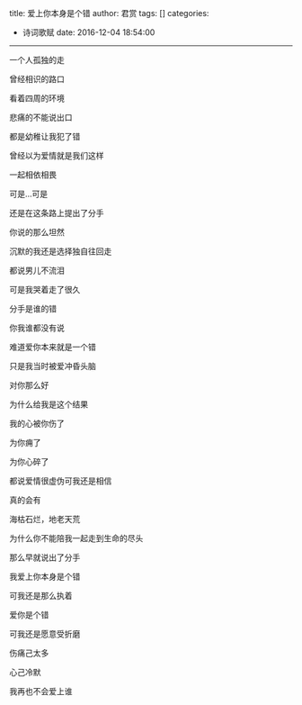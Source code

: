 title: 爱上你本身是个错
author: 君赏
tags: []
categories:
  - 诗词歌赋
date: 2016-12-04 18:54:00
---
一个人孤独的走­

曾经相识的路口­

看着四周的环境­

悲痛的不能说出口­

都是幼稚让我犯了错­

曾经以为爱情就是我们这样­

一起相依相畏­

可是…可是­

还是在这条路上提出了分手­

你说的那么坦然­

沉默的我还是选择独自往回走

都说男儿不流泪­

可是我哭着走了很久­

分手是谁的错­

你我谁都没有说­

难道爱你本来就是一个错­

只是我当时被爱冲昏头脑­

对你那么好­

为什么给我是这个结果­

我的心被你伤了­

为你痈了­

为你心碎了­

都说爱情很虚伪可我还是相信­

真的会有­

海枯石烂，地老天荒­

为什么你不能陪我一起走到生命的尽头­

那么早就说出了分手­

我爱上你本身是个错­

可我还是那么执着­

爱你是个错­

可我还是愿意受折磨­

伤痛己太多­

心己冷默­

我再也不会爱上谁­